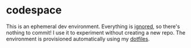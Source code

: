 # codespace

This is an ephemeral dev environment. Everything is [ignored](./.gitignore), so there's nothing to commit! I use it to experiment without creating a new repo. The environment is provisioned automatically using my [dotfiles](https://github.com/adamelliotfields/dotfiles).
